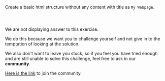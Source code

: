 Create a basic html structure
without any content with
title as `My Webpage`.

<codeblock language="html" type="exercise" testMode="fixedInput" showSolution="false">
<code>
<!-- Write code below -->
</code>
<solution>
<!-- Write code below -->
<!DOCTYPE html>
<html>
<head>
  <title>My Webpage</title>
</head>
<body>
</body>
</html>
</solution>
</codeblock>

We are not displaying answer to this exercise.

We do this because we want you to challenge yourself
and
not give in to the temptation of looking at the solution.

We also don't want to leave you stuck, so if you feel
you have tried enough and are still unable to solve
this challenge, feel free to ask in our **community**.

[Here is the link](https://join.slack.com/t/bigbinaryacademy/shared_invite/zt-2d8ias5ud-ywkjF1xRyV9Nbne1_sGQag) to join the community.

